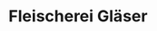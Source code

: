 ---
title: "Fleischerei Gläser"
url: /brandenburg-an-der-havel/fleischerei-glaeser/
shop: Metzgerei
---